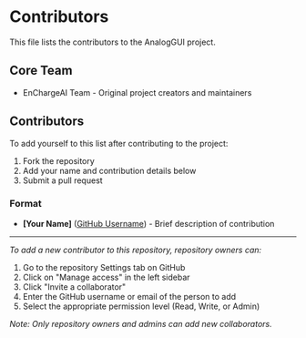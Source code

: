 # Contributors

This file lists the contributors to the AnalogGUI project.

## Core Team

- EnChargeAI Team - Original project creators and maintainers

## Contributors

To add yourself to this list after contributing to the project:

1. Fork the repository
2. Add your name and contribution details below
3. Submit a pull request

### Format
- **[Your Name]** ([GitHub Username](https://github.com/username)) - Brief description of contribution

---

*To add a new contributor to this repository, repository owners can:*
1. Go to the repository Settings tab on GitHub
2. Click on "Manage access" in the left sidebar  
3. Click "Invite a collaborator"
4. Enter the GitHub username or email of the person to add
5. Select the appropriate permission level (Read, Write, or Admin)

*Note: Only repository owners and admins can add new collaborators.*
